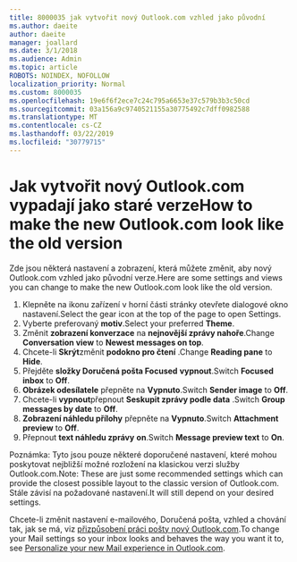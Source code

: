 ```yaml
---
title: 8000035 jak vytvořit nový Outlook.com vzhled jako původní
ms.author: daeite
author: daeite
manager: joallard
ms.date: 3/1/2018
ms.audience: Admin
ms.topic: article
ROBOTS: NOINDEX, NOFOLLOW
localization_priority: Normal
ms.custom: 8000035
ms.openlocfilehash: 19e6f6f2ece7c24c795a6653e37c579b3b3c50cd
ms.sourcegitcommit: 03a156a9c9740521155a30775492c7dff0982588
ms.translationtype: MT
ms.contentlocale: cs-CZ
ms.lasthandoff: 03/22/2019
ms.locfileid: "30779715"
---
```

# <a name="how-to-make-the-new-outlookcom-look-like-the-old-version"></a><span data-ttu-id="a4c0b-102">Jak vytvořit nový Outlook.com vypadají jako staré verze</span><span class="sxs-lookup"><span data-stu-id="a4c0b-102">How to make the new Outlook.com look like the old version</span></span>

<span data-ttu-id="a4c0b-103">Zde jsou některá nastavení a zobrazení, která můžete změnit, aby nový Outlook.com vzhled jako původní verze.</span><span class="sxs-lookup"><span data-stu-id="a4c0b-103">Here are some settings and views you can change to make the new Outlook.com look like the old version.</span></span>

1. <span data-ttu-id="a4c0b-104">Klepněte na ikonu zařízení v horní části stránky otevřete dialogové okno nastavení.</span><span class="sxs-lookup"><span data-stu-id="a4c0b-104">Select the gear icon at the top of the page to open Settings.</span></span>
2. <span data-ttu-id="a4c0b-105">Vyberte preferovaný **motiv**.</span><span class="sxs-lookup"><span data-stu-id="a4c0b-105">Select your preferred **Theme**.</span></span>
3. <span data-ttu-id="a4c0b-106">Změnit **zobrazení konverzace** na **nejnovější zprávy nahoře**.</span><span class="sxs-lookup"><span data-stu-id="a4c0b-106">Change **Conversation view** to **Newest messages on top**.</span></span>
4. <span data-ttu-id="a4c0b-107">Chcete-li **Skrýt**změnit **podokno pro čtení** .</span><span class="sxs-lookup"><span data-stu-id="a4c0b-107">Change **Reading pane** to **Hide**.</span></span>
5. <span data-ttu-id="a4c0b-108">Přejděte **složky Doručená pošta Focused** **vypnout**.</span><span class="sxs-lookup"><span data-stu-id="a4c0b-108">Switch **Focused inbox** to **Off**.</span></span>
6. <span data-ttu-id="a4c0b-109">**Obrázek odesílatele** přepněte na **Vypnuto**.</span><span class="sxs-lookup"><span data-stu-id="a4c0b-109">Switch **Sender image** to **Off**.</span></span> 
7. <span data-ttu-id="a4c0b-110">Chcete-li **vypnout**přepnout **Seskupit zprávy podle data** .</span><span class="sxs-lookup"><span data-stu-id="a4c0b-110">Switch **Group messages by date** to **Off**.</span></span> 
8. <span data-ttu-id="a4c0b-111">**Zobrazení náhledu přílohy** přepněte na **Vypnuto**.</span><span class="sxs-lookup"><span data-stu-id="a4c0b-111">Switch **Attachment preview** to **Off**.</span></span> 
9. <span data-ttu-id="a4c0b-112">Přepnout **text náhledu zprávy** **on**.</span><span class="sxs-lookup"><span data-stu-id="a4c0b-112">Switch **Message preview text** to **On**.</span></span>

<span data-ttu-id="a4c0b-113">Poznámka: Tyto jsou pouze některé doporučené nastavení, které mohou poskytovat nejbližší možné rozložení na klasickou verzi služby Outlook.com.</span><span class="sxs-lookup"><span data-stu-id="a4c0b-113">Note: These are just some recommended settings which can provide the closest possible layout to the classic version of Outlook.com.</span></span> <span data-ttu-id="a4c0b-114">Stále závisí na požadované nastavení.</span><span class="sxs-lookup"><span data-stu-id="a4c0b-114">It will still depend on your desired settings.</span></span>

<span data-ttu-id="a4c0b-115">Chcete-li změnit nastavení e-mailového, Doručená pošta, vzhled a chování tak, jak se má, viz [přizpůsobení práci pošty nový Outlook.com](https://support.office.com/article/b41c2ecb-f23c-42b3-b7f8-659646d5e58c).</span><span class="sxs-lookup"><span data-stu-id="a4c0b-115">To change your Mail settings so your inbox looks and behaves the way you want it to, see [Personalize your new Mail experience in Outlook.com](https://support.office.com/article/b41c2ecb-f23c-42b3-b7f8-659646d5e58c).</span></span>